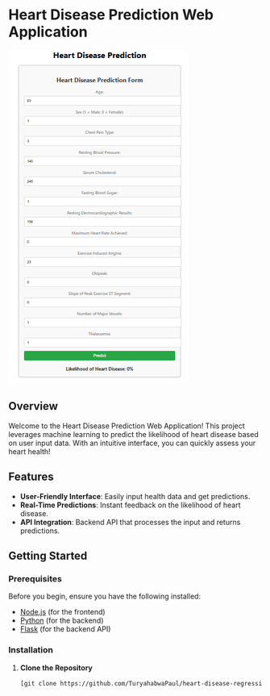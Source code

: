 # Heart Disease Prediction Web Application

![Heart Disease Prediction](img1.PNG) <!-- Add a path to your image here -->

## Overview
Welcome to the Heart Disease Prediction Web Application! This project leverages machine learning to predict the likelihood of heart disease based on user input data. With an intuitive interface, you can quickly assess your heart health!

## Features
- **User-Friendly Interface**: Easily input health data and get predictions.
- **Real-Time Predictions**: Instant feedback on the likelihood of heart disease.
- **API Integration**: Backend API that processes the input and returns predictions.

## Getting Started

### Prerequisites
Before you begin, ensure you have the following installed:
- [Node.js](https://nodejs.org/) (for the frontend)
- [Python](https://www.python.org/downloads/) (for the backend)
- [Flask](https://flask.palletsprojects.com/) (for the backend API)

### Installation

1. **Clone the Repository**
   ```bash
   [git clone https://github.com/TuryahabwaPaul/heart-disease-regression.git]
